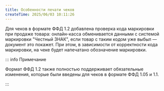 ```yaml
---
title: Особенности печати чеков
createTime: 2025/06/03 10:11:26
---
```

Для чеков в формате ФФД 1.2 добавлена проверка кода маркировки при продаже товара: онлайн-касса обменивается данными с системой маркировки "Честный ЗНАК", если товар с таким кодом уже выбыл — документ это покажет. При этом, в зависимости от корректности кода маркировки, на чеке будет напечатано обозначение маркировки.

::: info Примечание

Формат ФФД 1.2 также полностью поддерживает обязательные изменения, которые были введены для чеков в формате ФФД 1.05 и 1.1.

:::